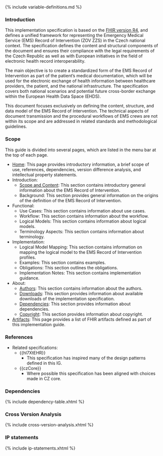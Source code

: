 {% include variable-definitions.md %}

### Introduction 
This implementation specification is based on the [FHIR version R4](https://hl7.org/fhir/R4/), and defines a unified framework for representing the Emergency Medical Service (EMS) Record of Intervention (ZOV ZZS) in the Czech national context. The specification defines the content and structural components of the document and ensures their compliance with the legal requirements of the Czech Republic as well as with European initiatives in the field of electronic health record interoperability. 

The main objective is to create a standardized form of the EMS Record of Intervention as part of the patient’s medical documentation, which will be used for the electronic exchange of health information between healthcare providers, the patient, and the national infrastructure. The specification covers both national scenarios and potential future cross-border exchange within the European Health Data Space (EHDS). 

This document focuses exclusively on defining the content, structure, and data model of the EMS Record of Intervention. The technical aspects of document transmission and the procedural workflows of EMS crews are not within its scope and are addressed in related standards and methodological guidelines. 

### Scope
This guide is divided into several pages, which are listed in the menu bar at the top of each page. 

- [Home](index.html): This page provides introductory information, a brief scope of use, references, dependencies, version difference analysis, and intellectual property statements. 
- Introduction: 
  - [Scope and Content](scope-and-content.html): This section contains introductory general information about the EMS Record of Intervention. 
  - Background: This section provides general information on the origins of the definition of the EMS Record of Intervention. 
- Functional: 
  - Use Cases: This section contains information about use cases. 
  - Workflow: This section contains information about the workflow. 
  - Logical Models: This section contains information about logical models.  
  - Terminology Aspects: This section contains information about terminology. 
- Implementation: 
  - Logical Model Mapping: This section contains information on mapping the logical model to the EMS Record of Intervention profiles. 
  - Examples: This section contains examples. 
  - Obligations: This section outlines the obligations. 
  - Implementation Notes: This section contains implementation guidance. 
- About: 
  - [Authors](authors.html): This section contains information about the authors. 
  - [Downloads](downloads.html): This section provides information about available downloads of the implementation specification. 
  - [Dependencies](dependencies.html): This section provides information about dependencies. 
  - [Copyright](copyright.html): This section provides information about copyright. 
- [Artifacts](artifacts.html): This page provides a list of FHIR artifacts defined as part of this implementation guide. 

### References

* Related specifications:
  * {{hl7XtEHR}}
    * This specification has inspired many of the design patterns defined in this IG.
  * {{czCore}}
    * Where possible this specification has been aligned with choices made in CZ core.

### Dependencies

{% include dependency-table.xhtml %}

### Cross Version Analysis

{% include cross-version-analysis.xhtml %}

### IP statements

{% include ip-statements.xhtml %}

